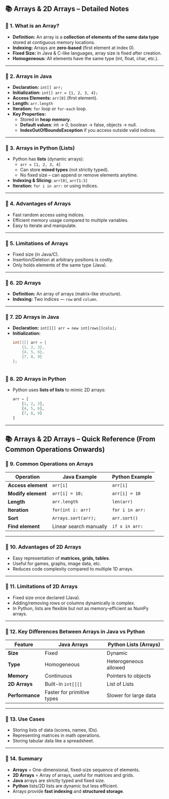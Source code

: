 ## 📚 Arrays & 2D Arrays – Detailed Notes

### 🔹 1. What is an Array?
- **Definition:** An array is a **collection of elements of the same data type** stored at contiguous memory locations.
- **Indexing:** Arrays are **zero-based** (first element at index 0).
- **Fixed Size:** In Java & C-like languages, array size is fixed after creation.
- **Homogeneous:** All elements have the same type (int, float, char, etc.).

---

### 🔹 2. Arrays in Java
- **Declaration:** `int[] arr;`
- **Initialization:** `int[] arr = {1, 2, 3, 4};`  
- **Access Elements:** `arr[0]` (first element).
- **Length:** `arr.length`
- **Iteration:** `for` loop or `for-each` loop.
- **Key Properties:**
  - Stored in **heap memory**.
  - **Default values**: int → 0, boolean → false, objects → null.
  - **IndexOutOfBoundsException** if you access outside valid indices.

---

### 🔹 3. Arrays in Python (Lists)
- Python has **lists** (dynamic arrays):
  - `arr = [1, 2, 3, 4]`
  - Can store **mixed types** (not strictly typed).
  - No fixed size – can append or remove elements anytime.
- **Indexing & Slicing:** `arr[0]`, `arr[1:3]`
- **Iteration:** `for i in arr:` or using indices.

---

### 🔹 4. Advantages of Arrays
- Fast random access using indices.
- Efficient memory usage compared to multiple variables.
- Easy to iterate and manipulate.

---

### 🔹 5. Limitations of Arrays
- Fixed size (in Java/C).
- Insertion/Deletion at arbitrary positions is costly.
- Only holds elements of the same type (Java).

---

### 🔹 6. 2D Arrays
- **Definition:** An array of arrays (matrix-like structure).
- **Indexing:** Two indices — `row` and `column`.

---

### 🔹 7. 2D Arrays in Java
- **Declaration:** `int[][] arr = new int[rows][cols];`
- **Initialization:**  
  ```java
  int[][] arr = {
      {1, 2, 3},
      {4, 5, 6},
      {7, 8, 9}
  };



### 🔹 8. 2D Arrays in Python
- Python uses **lists of lists** to mimic 2D arrays:
  ```python
  arr = [
      [1, 2, 3],
      [4, 5, 6],
      [7, 8, 9]
  ]
  ```

---

## 📚 Arrays & 2D Arrays – Quick Reference (From Common Operations Onwards)

### 🔹 9. Common Operations on Arrays

| Operation             | Java Example                     | Python Example      |
|-----------------------|---------------------------------|---------------------|
| **Access element**    | `arr[i]`                       | `arr[i]`            |
| **Modify element**    | `arr[i] = 10;`                 | `arr[i] = 10`       |
| **Length**            | `arr.length`                   | `len(arr)`          |
| **Iteration**         | `for(int i: arr)`              | `for i in arr:`     |
| **Sort**              | `Arrays.sort(arr);`            | `arr.sort()`        |
| **Find element**      | Linear search manually          | `if x in arr:`      |

---

### 🔹 10. Advantages of 2D Arrays
- Easy representation of **matrices, grids, tables**.
- Useful for games, graphs, image data, etc.
- Reduces code complexity compared to multiple 1D arrays.

---

### 🔹 11. Limitations of 2D Arrays
- Fixed size once declared (Java).
- Adding/removing rows or columns dynamically is complex.
- In Python, lists are flexible but not as memory-efficient as NumPy arrays.

---

### 🔹 12. Key Differences Between Arrays in Java vs Python

| Feature              | Java Arrays                               | Python Lists (Arrays) |
|----------------------|-------------------------------------------|-----------------------|
| **Size**             | Fixed                                     | Dynamic               |
| **Type**             | Homogeneous                               | Heterogeneous allowed |
| **Memory**           | Continuous                                | Pointers to objects   |
| **2D Arrays**        | Built-in `int[][]`                        | List of Lists         |
| **Performance**      | Faster for primitive types                | Slower for large data |

---

### 🔹 13. Use Cases
- Storing lists of data (scores, names, IDs).
- Representing matrices in math operations.
- Storing tabular data like a spreadsheet.

---

### 🔹 14. Summary
- **Arrays** = One-dimensional, fixed-size sequence of elements.
- **2D Arrays** = Array of arrays, useful for matrices and grids.
- **Java** arrays are strictly typed and fixed size.
- **Python** lists/2D lists are dynamic but less efficient.
- Arrays provide **fast indexing** and **structured storage**.
